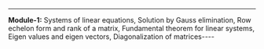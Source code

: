 
----
**Module-1:**  Systems of linear equations, Solution by Gauss elimination, Row echelon form and rank of a matrix, Fundamental theorem for linear systems, Eigen values and eigen vectors, Diagonalization of matrices----
